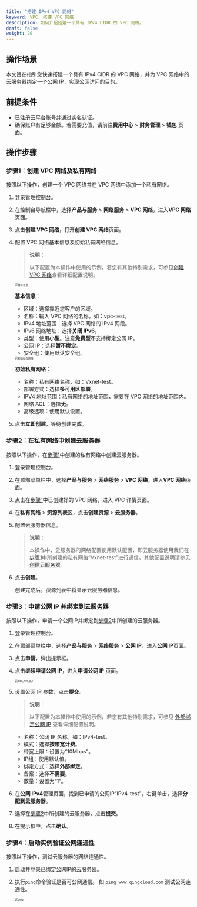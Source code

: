 ```yaml
---
title: "搭建 IPv4 VPC 网络"
keyword: VPC, 搭建 VPC 网络
description: 如何介绍搭建一个具有 IPv4 CIDR 的 VPC 网络。
draft: false
weight: 20
---
```


## 操作场景

本文旨在指引您快速搭建一个具有 IPv4 CIDR 的 VPC 网络，并为 VPC 网络中的云服务器绑定一个公网 IP，实现公网访问的目的。

## 前提条件

- 已注册云平台账号并通过实名认证。
- 确保账户有足够金额。若需要充值，请前往**费用中心** > **财务管理** > **钱包** 页面。

## 操作步骤

### 步骤1：创建 VPC 网络及私有网络

按照以下操作，创建一个 VPC 网络并在 VPC 网络中添加一个私有网络。

1. 登录管理控制台。

2. 在控制台导航栏中，选择**产品与服务** > **网络服务** > **VPC 网络**，进入**VPC 网络**页面。

3. 点击**创建 VPC 网络**，打开**创建 VPC 网络**页面。
   
4. 配置 VPC 网络基本信息及初始私有网络信息。

   > **说明**：
   >
   > 以下配置为本操作中使用的示例，若您有其他特别需求，可参见[创建 VPC 网络](/network/vpc/manual/vpcnet/10_create_vpc/)查看详细配置说明。

   <img src="/network/vpc/_images/4020_create_vpc_info.png" alt="基本信息" style="zoom:50%;" />

   **基本信息**：

   - 区域：选择靠近您客户的区域。
   - 名称：输入 VPC 网络的名称。如：vpc-test。
   - IPv4 地址范围：选择 VPC 网络的 IPv4 网段。
   - IPv6 网络地址：选择**关闭 IPv6**。
   - 类型：使用**小型**。注意**免费型**不支持绑定公网 IP。
   - 公网 IP：选择**暂不绑定**。
   - 安全组：使用默认安全组。
   
   <img src="/network/vpc/_images/4020_create_vpc_vxnet.png" alt="初始私有网络" style="zoom:50%;" />
   
   **初始私有网络**：
   
   - 名称：私有网络名称，如：Vxnet-test。
   - 部署方式：选择**多可用区部署**。
   - IPV4 地址范围：私有网络的地址范围，需要在 VPC 网络的地址范围内。
   - 网络 ACL：选择**无**。
   - 高级选项：使用默认设置。
   
5. 点击**立即创建**，等待创建完成。


### 步骤2：在私有网络中创建云服务器

按照以下操作，在[步骤1](#步骤1创建-vpc-网络及私有网络)中创建的私有网络中创建云服务器。

1. 登录管理控制台。
2. 在顶部菜单栏中，选择**产品与服务** > **网络服务** > **VPC 网络**，进入**VPC 网络**页面。
3. 点击在[步骤1](#步骤1创建-vpc-网络及私有网络)中已创建好的 VPC 网络，进入 VPC 详情页面。
4. 在**私有网络** > **资源列表**区，点击**创建资源** > **云服务器**。

5. 配置云服务器信息。

   > **说明**：
   >
   > 本操作中，云服务器的网络配置使用默认配置，即云服务器使用我们在[步骤1](#步骤1创建-vpc-网络及私有网络)中所创建的私有网络“Vxnet-test”进行通信。其他配置说明请参见[创建云服务器](/compute/vm/quickstart/create_vm/)。

6. 点击**创建**。

   创建完成后，资源列表中将显示云服务器信息。

### 步骤3：申请公网 IP 并绑定到云服务器

按照以下操作，申请一个公网IP并绑定到[步骤2](#步骤2在私有网络中创建云服务器)中所创建的云服务器。

1. 登录管理控制台。

2. 在顶部菜单栏中，选择**产品与服务** > **网络服务** > **公网 IP**，进入**公网 IP**页面。

3. 点击**申请**，弹出提示框。

4. 点击**继续申请公网 IP**，进入**申请公网 IP** 页面。

   <img src="/network/vpc/_images/4020_add_net_ip_1.png" alt="add_net_ip_1" style="zoom:50%;" />

5. 设置公网 IP 参数，点击**提交**。

   > **说明**：
   >
   > 以下配置为本操作中使用的示例，若您有其他特别需求，可参见 [外部绑定公网 IP](/network/eip/manual/ipv4/outband_ipv4/) 查看详细配置说明。

   - 名称：公网 IP 名称。如：IPv4-test。
   - 模式：选择**按带宽计费**。
    - 带宽上限：设置为“10Mbps”。
    - IP组：使用默认值。
    - 绑定方式：选择**外部绑定**。
    - 备案：选择**不需要**。
    - 数量：设置为“1”。

6. 在**公网 IPv4**管理页面，找到已申请的公网IP“IPv4-test”，右键单击，选择**分配到云服务器**。

7. 选择在[步骤2](#步骤2在私有网络中创建云服务器)中所创建的云服务器，点击**提交**。

8. 在提示框中，点击**确认**。

### 步骤4：启动实例验证公网连通性

按照以下操作，测试云服务器的网络连通性。

1. 启动并登录已绑定公网IP的云服务器。

2. 执行`ping`命令验证是否可公网通信。 如 `ping www.qingcloud.com` 测试公网连通性。

   <img src="/network/vpc/_images/4020_ping.png" alt="ping" style="zoom:50%;" />



